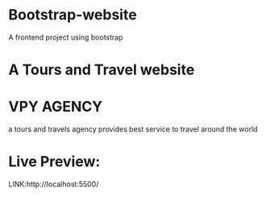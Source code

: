 # Bootstrap-website
A frontend project using bootstrap

# A Tours and Travel website 

# VPY AGENCY 
 a tours and travels agency provides best service to travel around the world  


# Live Preview:

LINK:http://localhost:5500/
